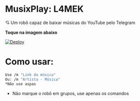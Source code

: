 # MusixPlay: L4MEK
💘 Um robô capaz de baixar músicas do YouTube pelo Telegram

<b> Toque na imagem abaixo </b>
  
 ​[![​Deploy​](https://www.herokucdn.com/deploy/button.svg)](https://heroku.com/deploy?template=https://github.com/L4MEK/MusixPlay) 
  
# ​Como usar:
```sh
Use /m "Link da música"
Ou: /m "Artista - Música"
*Não use aspas
```
* Não marque o robô em grupos, use apenas os comandos
